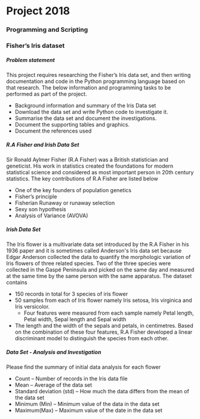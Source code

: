 

# Project 2018
### Programming and Scripting
### Fisher’s Iris dataset

##### Problem statement
This project requires researching the Fisher’s Iris data set, and then writing documentation and code in the Python programming language based on that research. The below information and programming tasks to be performed as part of the project.
- Background information and summary of the Iris Data set 
- Download the data set and write Python code to investigate it. 
- Summarise the data set and document the investigations. 
- Document the supporting tables and graphics.
- Document the references used
 
 ##### R.A Fisher and Irish Data Set
Sir Ronald Aylmer Fisher (R.A Fisher) was a British statistician and geneticist. His work in statistics created the foundations for modern statistical science and considered as most important person in 20th century statistics.
The key contributions of R.A Fisher are listed below
- One of the key founders of population genetics
- Fisher’s principle
- Fisherian Runaway or runaway selection
- Sexy son hypothesis
- Analysis of Variance (AVOVA)

##### Irish Data Set
The Iris flower is a multivariate data set introduced by the R.A Fisher in his 1936 paper and it is sometimes called Anderson's Iris data set because Edgar Anderson collected the data to quantify the morphologic variation of Iris flowers of three related species.
Two of the three species were collected in the Gaspé Peninsula and picked on the same day and measured at the same time by the same person with the same apparatus. The dataset contains 
- 150 records in total for 3 species of iris flower
- 50 samples from each of Iris flower namely Iris setosa, Iris virginica and Iris versicolor. 
   - Four features were measured from each sample namely Petal length, Petal width, Sepal length and Sepal width
- The length and the width of the sepals and petals, in centimetres. 
Based on the combination of these four features, R.A Fisher developed a linear discriminant model to distinguish the species from each other.

##### Data Set - Analysis and Investigation
Please find the summary of initial data analysis for each flower
- Count – Number of records in the Iris data file
- Mean – Average of the data set
- Standard deviation (std) – How much the data differs from the mean of the data set
- Minimum (Min) – Minimum value of the data in the data set
- Maximum(Max) – Maximum value of the date in the data set




